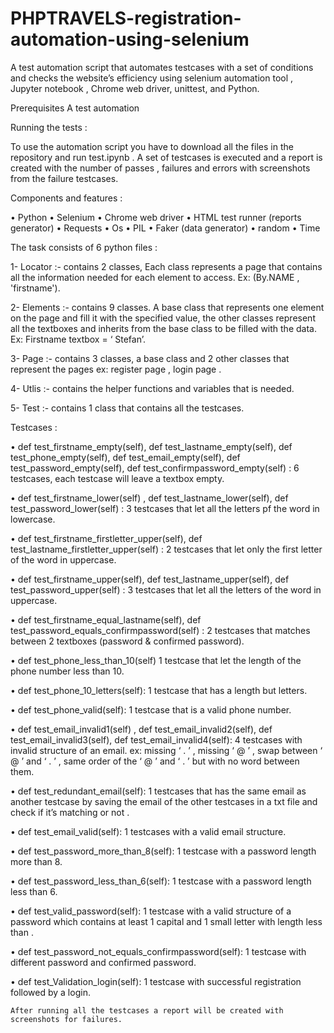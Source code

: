 # PHPTRAVELS-registration-automation-using-selenium

A test automation script that automates testcases with a set of conditions and checks the website’s efficiency using selenium automation tool , Jupyter notebook , Chrome web driver, unittest,  and Python.

Prerequisites
A test automation 

Running the tests :

To use the automation script you have to download all the files in the repository  and run test.ipynb . A set of testcases is executed and a report is created with the number of passes , failures and errors with screenshots from the failure testcases.

Components and features :

•	Python
•	Selenium
•	Chrome web driver
•	HTML test runner (reports generator)
•	Requests 
•	Os
•	PIL
•	Faker (data generator)
•	random
•	Time

The task consists of 6 python files :

1-	Locator :- contains 2 classes, Each class represents a page that contains 
all the information needed for each element to access.
Ex: (By.NAME , 'firstname').

2-	Elements :- contains 9 classes. A base class that represents one element on the page and fill it with the specified value, the other classes represent all the textboxes and inherits from the base class to be filled with the data.
Ex: Firstname textbox = ‘ Stefan’.

3-	Page :-  contains 3 classes, a base class and 2 other classes that represent the pages ex: register page , login page .

4-	Utlis :- contains the helper functions and variables that is needed.

5-	Test :- contains 1 class that contains all the testcases.

Testcases :

•	def test_firstname_empty(self), def test_lastname_empty(self), def test_phone_empty(self), def test_email_empty(self), def test_password_empty(self), def test_confirmpassword_empty(self) :
6 testcases, each testcase will leave a textbox empty.


•	def test_firstname_lower(self) , def test_lastname_lower(self), def test_password_lower(self) :
3 testcases that let all the letters pf the word in lowercase.


•	def test_firstname_firstletter_upper(self), def test_lastname_firstletter_upper(self) :
2 testcases that let only the first letter of the word in uppercase.


•	def test_firstname_upper(self), def test_lastname_upper(self), def test_password_upper(self) :
3 testcases that let all the letters of the word in uppercase.


•	def test_firstname_equal_lastname(self), def test_password_equals_confirmpassword(self) :
2 testcases that matches between 2 textboxes (password & confirmed password).


•	def test_phone_less_than_10(self)
1 testcase that let the length of the phone number less than 10.


•	def test_phone_10_letters(self):
1 testcase that has a length but letters.


•	def test_phone_valid(self):
1 testcase that is a valid phone number.


•	def test_email_invalid1(self) ,  def test_email_invalid2(self), def test_email_invalid3(self), def test_email_invalid4(self):
4 testcases with invalid structure of an email. 
 ex: missing ‘ . ’ , missing ‘ @ ’ , swap between ‘ @ ’ and ‘ . ’ , same order of the ‘ @ ’ and ‘ . ’ but with no word between them.


•	def test_redundant_email(self):
1 testcases that has the same email as another testcase by saving the email of the 
other testcases in a txt file and check if it’s matching or not .


•	def test_email_valid(self):
1 testcases with a valid email structure.


•	def test_password_more_than_8(self):
1 testcase with a password length more than 8.


•	def test_password_less_than_6(self):
1 testcase with a password length less than 6.


•	def test_valid_password(self):
1 testcase with a valid structure of a password which contains at least 1 capital and 1 small letter with length less than .


•	def test_password_not_equals_confirmpassword(self):
1 testcase with different password and confirmed password.


•	def test_Validation_login(self):
1 testcase with successful registration followed by a login.


    After running all the testcases a report will be created with screenshots for failures.
